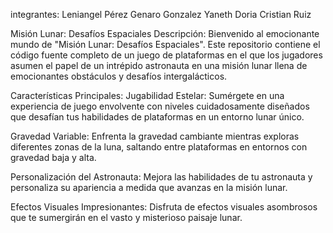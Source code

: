 integrantes:
Leniangel Pérez 
Genaro Gonzalez
Yaneth Doria
Cristian Ruiz

Misión Lunar: Desafíos Espaciales
Descripción:
Bienvenido al emocionante mundo de "Misión Lunar: Desafíos Espaciales". Este repositorio contiene el código fuente completo de un juego de plataformas en el que los jugadores asumen el papel de un intrépido astronauta en una misión lunar llena de emocionantes obstáculos y desafíos intergalácticos.

Características Principales:
Jugabilidad Estelar: Sumérgete en una experiencia de juego envolvente con niveles cuidadosamente diseñados que desafían tus habilidades de plataformas en un entorno lunar único.

Gravedad Variable: Enfrenta la gravedad cambiante mientras exploras diferentes zonas de la luna, saltando entre plataformas en entornos con gravedad baja y alta.

Personalización del Astronauta: Mejora las habilidades de tu astronauta y personaliza su apariencia a medida que avanzas en la misión lunar.

Efectos Visuales Impresionantes: Disfruta de efectos visuales asombrosos que te sumergirán en el vasto y misterioso paisaje lunar.
